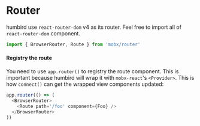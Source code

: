# Router

humbird use `react-router-dom` v4 as its router. Feel free to import all of `react-router-dom` component.

```js
import { BrowserRouter, Route } from 'mobx/router'
```

#### Registry the route

You need to use `app.router()` to registry the route component. This is important because humbird will wrap it with `mobx-react`'s `<Provider>`. This is how `connect()` can get the wrapped view components updated:

```js
app.router(() => (
  <BrowserRouter>
    <Route path='/foo' component={Foo} />
  </BrowserRouter>
))
```